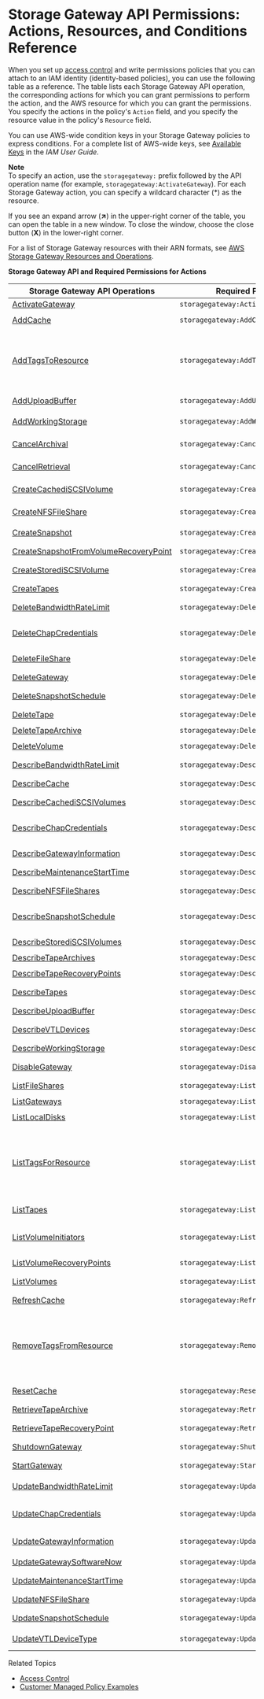 # Storage Gateway API Permissions: Actions, Resources, and Conditions Reference<a name="sg-api-permissions-ref"></a>

When you set up [access control](UsingIAMWithStorageGateway.md#access-control) and write permissions policies that you can attach to an IAM identity \(identity\-based policies\), you can use the following table as a reference\. The table lists each Storage Gateway API operation, the corresponding actions for which you can grant permissions to perform the action, and the AWS resource for which you can grant the permissions\. You specify the actions in the policy's `Action` field, and you specify the resource value in the policy's `Resource` field\. 

You can use AWS\-wide condition keys in your Storage Gateway policies to express conditions\. For a complete list of AWS\-wide keys, see [Available Keys](https://docs.aws.amazon.com/IAM/latest/UserGuide/reference_policies_elements.html#AvailableKeys) in the *IAM User Guide*\.

**Note**  
To specify an action, use the `storagegateway:` prefix followed by the API operation name \(for example, `storagegateway:ActivateGateway`\)\. For each Storage Gateway action, you can specify a wildcard character \(\*\) as the resource\.

If you see an expand arrow \(**↗**\) in the upper\-right corner of the table, you can open the table in a new window\. To close the window, choose the close button \(**X**\) in the lower\-right corner\.

For a list of Storage Gateway resources with their ARN formats, see [AWS Storage Gateway Resources and Operations](managing-access-overview.md#access-control-specify-sg-actions)\.


**Storage Gateway API and Required Permissions for Actions**  

| Storage Gateway API Operations | Required Permissions \(API Actions\) | Resources | 
| --- | --- | --- | 
|  [ActivateGateway](https://docs.aws.amazon.com/storagegateway/latest/APIReference/API_ActivateGateway.html)  |  `storagegateway:ActivateGateway`  | \* | 
|   [AddCache](https://docs.aws.amazon.com/storagegateway/latest/APIReference/API_AddCache.html)  |  `storagegateway:AddCache`  |  `arn:aws:storagegateway:region:account-id:gateway/gateway-id`  | 
|   [AddTagsToResource](https://docs.aws.amazon.com/storagegateway/latest/APIReference/API_AddTagsToResource.html)  |  `storagegateway:AddTagsToResource`  |  `arn:aws:storagegateway:region:account-id:gateway/gateway-id`  or  `arn:aws:storagegateway:region:account-id:gateway/gateway-id/volume/volume-id ` or  `arn:aws:storagegateway:region:account-id:tape/tapebarcode`  | 
|   [AddUploadBuffer](https://docs.aws.amazon.com/storagegateway/latest/APIReference/API_AddUploadBuffer.html)  |  `storagegateway:AddUploadBuffer`  |  `arn:aws:storagegateway:region:account-id:gateway/gateway-id`  | 
|   [AddWorkingStorage](https://docs.aws.amazon.com/storagegateway/latest/APIReference/API_AddWorkingStorage.html)  |  `storagegateway:AddWorkingStorage`  | arn:aws:storagegateway:region:account\-id:gateway/gateway\-id | 
|   [CancelArchival](https://docs.aws.amazon.com/storagegateway/latest/APIReference/API_CancelArchival.html)  |  `storagegateway:CancelArchival`  | arn:aws:storagegateway:region:account\-id:tape/tapebarcode | 
|   [CancelRetrieval](https://docs.aws.amazon.com/storagegateway/latest/APIReference/API_CancelRetrieval.html)  |  `storagegateway:CancelRetrieval`  | arn:aws:storagegateway:region:account\-id:tape/tapebarcode | 
|   [CreateCachediSCSIVolume](https://docs.aws.amazon.com/storagegateway/latest/APIReference/API_CreateCachediSCSIVolume.html)  |  `storagegateway:CreateCachediSCSIVolume`  | arn:aws:storagegateway:region:account\-id:gateway/gateway\-id | 
|   [CreateNFSFileShare](https://docs.aws.amazon.com/storagegateway/latest/APIReference/API_CreateNFSFileShare.html)  |  `storagegateway:CreateNFSFileShare`  | arn:aws:storagegateway:region:account\-id:gateway/gateway\-id | 
|   [CreateSnapshot](https://docs.aws.amazon.com/storagegateway/latest/APIReference/API_CreateSnapshot.html)  |  `storagegateway:CreateSnapshot`  |  `arn:aws:storagegateway:region:account-id:gateway/gateway-id/volume/volume-id`  | 
|   [CreateSnapshotFromVolumeRecoveryPoint](https://docs.aws.amazon.com/storagegateway/latest/APIReference/API_CreateSnapshotFromVolumeRecoveryPoint.html)  |  `storagegateway:CreateSnapshotFromVolumeRecoveryPoint`  |  `arn:aws:storagegateway:region:account-id:gateway/gateway-id/volume/volume-id`  | 
|   [CreateStorediSCSIVolume](https://docs.aws.amazon.com/storagegateway/latest/APIReference/API_CreateStorediSCSIVolume.html)  |  `storagegateway:CreateStorediSCSIVolume`  |  `arn:aws:storagegateway:region:account-id:gateway/gateway-id`  | 
|   [CreateTapes](https://docs.aws.amazon.com/storagegateway/latest/APIReference/API_CreateTapes.html)  |  `storagegateway:CreateTapes`  |  `arn:aws:storagegateway:region:account-id:gateway/gateway-id`  | 
|   [DeleteBandwidthRateLimit](https://docs.aws.amazon.com/storagegateway/latest/APIReference/API_DeleteBandwidthRateLimit.html)  |  `storagegateway:DeleteBandwidthRateLimit`  |  `arn:aws:storagegateway:region:account-id:gateway/gateway-id`  | 
|  [DeleteChapCredentials](https://docs.aws.amazon.com/storagegateway/latest/APIReference/API_DeleteChapCredentials.html)  |  `storagegateway:DeleteChapCredentials`  | arn:aws:storagegateway:region:account\-id:gateway/gateway\-id/target/iSCSItarget | 
|  [DeleteFileShare](https://docs.aws.amazon.com/storagegateway/latest/APIReference/API_DeleteFileShare.html)  |  `storagegateway:DeleteFileShare`  |  `arn:aws:storagegateway:region:account-id:share/share-id`  | 
|  [DeleteGateway](https://docs.aws.amazon.com/storagegateway/latest/APIReference/API_DeleteGateway.html)  |  `storagegateway:DeleteGateway`  |  `arn:aws:storagegateway:region:account-id:gateway/gateway-id`  | 
|  [DeleteSnapshotSchedule](https://docs.aws.amazon.com/storagegateway/latest/APIReference/API_DeleteSnapshotSchedule.html)  |  `storagegateway:DeleteSnapshotSchedule`  |  `arn:aws:storagegateway:region:account-id:gateway/gateway-id/volume/volume-id`  | 
|  [DeleteTape](https://docs.aws.amazon.com/storagegateway/latest/APIReference/API_DeleteTape.html)  |  `storagegateway:DeleteTape`  |  `arn:aws:storagegateway:region:account-id:gateway/gateway-id`  | 
|  [DeleteTapeArchive](https://docs.aws.amazon.com/storagegateway/latest/APIReference/API_DeleteTapeArchive.html)  |  `storagegateway:DeleteTapeArchive`  |  `*`  | 
|  [DeleteVolume](https://docs.aws.amazon.com/storagegateway/latest/APIReference/API_DeleteVolume.html)  |  `storagegateway:DeleteVolume`  |  `arn:aws:storagegateway:region:account-id:gateway/gateway-id/volume/volume-id`  | 
|  [DescribeBandwidthRateLimit](https://docs.aws.amazon.com/storagegateway/latest/APIReference/API_DescribeBandwidthRateLimit.html)  |  `storagegateway:DescribeBandwidthRateLimit`  |  `arn:aws:storagegateway:region:account-id:gateway/gateway-id`  | 
|  [DescribeCache](https://docs.aws.amazon.com/storagegateway/latest/APIReference/API_DescribeCache.html)  |  `storagegateway:DescribeCache`  |  `arn:aws:storagegateway:region:account-id:gateway/gateway-id`  | 
|  [DescribeCachediSCSIVolumes](https://docs.aws.amazon.com/storagegateway/latest/APIReference/API_DescribeCachediSCSIVolumes.html)  |  `storagegateway:DescribeCachediSCSIVolumes`  |  `arn:aws:storagegateway:region:account-id:gateway/gateway-id/volume/volume-id`  | 
|  [DescribeChapCredentials](https://docs.aws.amazon.com/storagegateway/latest/APIReference/API_DescribeChapCredentials.html)  |  `storagegateway:DescribeChapCredentials`  | arn:aws:storagegateway:region:account\-id:gateway/gateway\-id/target/iSCSItarget | 
|  [DescribeGatewayInformation](https://docs.aws.amazon.com/storagegateway/latest/APIReference/API_DescribeGatewayInformation.html)  |  `storagegateway:DescribeGatewayInformation`  |  `arn:aws:storagegateway:region:account-id:gateway/gateway-id`  | 
|   [DescribeMaintenanceStartTime](https://docs.aws.amazon.com/storagegateway/latest/APIReference/API_DescribeMaintenanceStartTime.html)  |  `storagegateway:DescribeMaintenanceStartTime`  |  `arn:aws:storagegateway:region:account-id:gateway/gateway-id`  | 
|  [DescribeNFSFileShares](https://docs.aws.amazon.com/storagegateway/latest/APIReference/API_DescribeNFSFileShares.html)  |  `storagegateway:DescribeNFSFileShares`  |  `arn:aws:storagegateway:region:account-id:share/share-id`  | 
|  [DescribeSnapshotSchedule](https://docs.aws.amazon.com/storagegateway/latest/APIReference/API_DescribeSnapshotSchedule.html)  |  `storagegateway:DescribeSnapshotSchedule`  | arn:aws:storagegateway:region:account\-id:gateway/gateway\-id/volume/volume\-id | 
|  [DescribeStorediSCSIVolumes](https://docs.aws.amazon.com/storagegateway/latest/APIReference/API_DescribeStorediSCSIVolumes.html)  |  `storagegateway:DescribeStorediSCSIVolumes`  |  `arn:aws:storagegateway:region:account-id:gateway/gateway-id/volume/volume-id`  | 
|  [DescribeTapeArchives](https://docs.aws.amazon.com/storagegateway/latest/APIReference/API_DescribeTapeArchives.html)  |  `storagegateway:DescribeTapeArchives`  | \* | 
|  [DescribeTapeRecoveryPoints](https://docs.aws.amazon.com/storagegateway/latest/APIReference/API_DescribeTapeRecoveryPoints.html)  |  `storagegateway:DescribeTapeRecoveryPoints`  |  `arn:aws:storagegateway:region:account-id:gateway/gateway-id`  | 
|  [DescribeTapes](https://docs.aws.amazon.com/storagegateway/latest/APIReference/API_DescribeTapes.html)  |  `storagegateway:DescribeTapes`  |  `arn:aws:storagegateway:region:account-id:gateway/gateway-id`  | 
|  [DescribeUploadBuffer](https://docs.aws.amazon.com/storagegateway/latest/APIReference/API_DescribeUploadBuffer.html)  |  `storagegateway:DescribeUploadBuffer`  |  `arn:aws:storagegateway:region:account-id:gateway/gateway-id`  | 
|  [DescribeVTLDevices](https://docs.aws.amazon.com/storagegateway/latest/APIReference/API_DescribeVTLDevices.html)  |  `storagegateway:DescribeVTLDevices`  |  `arn:aws:storagegateway:region:account-id:gateway/gateway-id`  | 
|  [DescribeWorkingStorage](https://docs.aws.amazon.com/storagegateway/latest/APIReference/API_DescribeWorkingStorage.html)  |  `storagegateway:DescribeWorkingStorage`  |  `arn:aws:storagegateway:region:account-id:gateway/gateway-id`  | 
|  [DisableGateway](https://docs.aws.amazon.com/storagegateway/latest/APIReference/API_DisableGateway.html)  |  `storagegateway:DisableGateway`  |  `arn:aws:storagegateway:region:account-id:gateway/gateway-id`  | 
|  [ListFileShares](https://docs.aws.amazon.com/storagegateway/latest/APIReference/API_ListFileShares.html)  |  `storagegateway:ListFileShares`  |  `arn:aws:storagegateway:region:account-id:gateway/gateway-id`  | 
|  [ListGateways](https://docs.aws.amazon.com/storagegateway/latest/APIReference/API_ListGateways.html)  |  `storagegateway:ListGateways`  | \* | 
|  [ListLocalDisks](https://docs.aws.amazon.com/storagegateway/latest/APIReference/API_ListLocalDisks.html)  |  `storagegateway:ListLocalDisks`  |  `arn:aws:storagegateway:region:account-id:gateway/gateway-id`  | 
|  [ListTagsForResource](https://docs.aws.amazon.com/storagegateway/latest/APIReference/API_ListTagsForResource.html)  |  `storagegateway:ListTagsForResource`  |  arn:aws:storagegateway:region:account\-id:gateway/gateway\-id or arn:aws:storagegateway:region:account\-id:gateway/gateway\-id/volume/volume\-id or arn:aws:storagegateway:region:account\-id:tape/tapebarcode | 
|  [ListTapes](https://docs.aws.amazon.com/storagegateway/latest/APIReference/API_ListTapes.html)  |  `storagegateway:ListTapes`  |  arn:aws:storagegateway:region:account\-id:gateway/gateway\-id  | 
|   [ListVolumeInitiators](https://docs.aws.amazon.com/storagegateway/latest/APIReference/API_ListVolumeInitiators.html)  |  `storagegateway:ListVolumeInitiators`  | arn:aws:storagegateway:region:account\-id:gateway/gateway\-id/volume/volume\-id | 
|  [ListVolumeRecoveryPoints](https://docs.aws.amazon.com/storagegateway/latest/APIReference/API_ListVolumeRecoveryPoints.html)  |  `storagegateway:ListVolumeRecoveryPoints`  |  `arn:aws:storagegateway:region:account-id:gateway/gateway-id`  | 
|  [ListVolumes](https://docs.aws.amazon.com/storagegateway/latest/APIReference/API_ListVolumes.html)  |  `storagegateway:ListVolumes`  |  `arn:aws:storagegateway:region:account-id:gateway/gateway-id`  | 
|  [RefreshCache](https://docs.aws.amazon.com/storagegateway/latest/APIReference/API_RefreshCache.html)  |  `storagegateway:RefreshCache`  |  `arn:aws:storagegateway:region:account-id:share/share-id`  | 
|   [RemoveTagsFromResource](https://docs.aws.amazon.com/storagegateway/latest/APIReference/API_RemoveTagsFromResource.html)  |  `storagegateway:RemoveTagsFromResource`  |  arn:aws:storagegateway:region:account\-id:gateway/gateway\-id or arn:aws:storagegateway:region:account\-id:gateway/gateway\-id/volume/volume\-id or arn:aws:storagegateway:region:account\-id:tape/tapebarcode  | 
|  [ResetCache](https://docs.aws.amazon.com/storagegateway/latest/APIReference/API_ResetCache.html)  |  `storagegateway:ResetCache`  |  `arn:aws:storagegateway:region:account-id:gateway/gateway-id`  | 
|  [RetrieveTapeArchive](https://docs.aws.amazon.com/storagegateway/latest/APIReference/API_RetrieveTapeArchive.html)  |  `storagegateway:RetrieveTapeArchive`  |  `arn:aws:storagegateway:region:account-id:gateway/gateway-id`  | 
|  [RetrieveTapeRecoveryPoint](https://docs.aws.amazon.com/storagegateway/latest/APIReference/API_RetrieveTapeRecoveryPoint.html)  |  `storagegateway:RetrieveTapeRecoveryPoint`  |  `arn:aws:storagegateway:region:account-id:gateway/gateway-id`  | 
|  [ShutdownGateway](https://docs.aws.amazon.com/storagegateway/latest/APIReference/API_ShutdownGateway.html)  |  `storagegateway:ShutdownGateway`  |  `arn:aws:storagegateway:region:account-id:gateway/gateway-id`  | 
|  [StartGateway](https://docs.aws.amazon.com/storagegateway/latest/APIReference/API_StartGateway.html)  |  `storagegateway:StartGateway`  |  `arn:aws:storagegateway:region:account-id:gateway/gateway-id`  | 
|  [UpdateBandwidthRateLimit](https://docs.aws.amazon.com/storagegateway/latest/APIReference/API_UpdateBandwidthRateLimit.html)  |  `storagegateway:UpdateBandwidthRateLimit`  | arn:aws:storagegateway:region:account\-id:gateway/gateway\-id | 
|   [UpdateChapCredentials](https://docs.aws.amazon.com/storagegateway/latest/APIReference/API_UpdateChapCredentials.html)  |  `storagegateway:UpdateChapCredentials`  | arn:aws:storagegateway:region:account\-id:gateway/gateway\-id/target/iSCSItarget | 
|  [UpdateGatewayInformation](https://docs.aws.amazon.com/storagegateway/latest/APIReference/API_UpdateGatewayInformation.html)  |  `storagegateway:UpdateGatewayInformation`  | arn:aws:storagegateway:region:account\-id:gateway/gateway\-id | 
|  [UpdateGatewaySoftwareNow](https://docs.aws.amazon.com/storagegateway/latest/APIReference/API_UpdateGatewaySoftwareNow.html)  |  `storagegateway:UpdateGatewaySoftwareNow`  |  `arn:aws:storagegateway:region:account-id:gateway/gateway-id`  | 
|  [UpdateMaintenanceStartTime](https://docs.aws.amazon.com/storagegateway/latest/APIReference/API_UpdateMaintenanceStartTime.html)  |  `storagegateway:UpdateMaintenanceStartTime`  |  `arn:aws:storagegateway:region:account-id:gateway/gateway-id`  | 
|  [UpdateNFSFileShare](https://docs.aws.amazon.com/storagegateway/latest/APIReference/API_UpdateNFSFileShare.html)  |  `storagegateway:UpdateNFSFileShare`  |  `arn:aws:storagegateway:region:account-id:share/share-id`  | 
|  [UpdateSnapshotSchedule](https://docs.aws.amazon.com/storagegateway/latest/APIReference/API_UpdateSnapshotSchedule.html)  |  `storagegateway:UpdateSnapshotSchedule`  |  `arn:aws:storagegateway:region:account-id:gateway/gateway-id/volume/volume-id`  | 
|  [UpdateVTLDeviceType](https://docs.aws.amazon.com/storagegateway/latest/APIReference/API_UpdateVTLDeviceType.html)  |  `storagegateway:UpdateVTLDeviceType`  | arn:aws:storagegateway:region:account\-id:gateway/gateway\-id/device/vtldevice | 

Related Topics
+ [Access Control](UsingIAMWithStorageGateway.md#access-control)
+ [Customer Managed Policy Examples](using-identity-based-policies.md#customer-managed-policies)